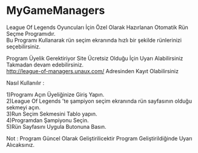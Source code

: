 # MyGameManagers
League Of Legends Oyuncuları İçin Özel Olarak Hazırlanan Otomatik Rün Seçme Programıdır.  
Bu Programı Kullanarak rün seçim ekranında hızlı bir şekilde rünlerinizi seçebilirsiniz.  

Program Üyelik Gerektiriyor Site Ücretsiz Olduğu İçin Uyarı Alabilirsiniz Takmadan devam edebilirsiniz.   
http://league-of-managers.unaux.com/ Adresinden Kayıt Olabilirsiniz           


Nasıl Kullanılır :    

1)Programı Açın Üyeliğinize Giriş Yapın.  
2)League Of Legends 'te şampiyon seçim ekranında rün sayfasının olduğu sekmeyi açın.  
3)Run Seçim Sekmesini Tablo yapın.  
4)Programdan Şampiyonu Seçin.   
5)Rün Sayfasını Uygula Butonuna Basın.
  
  Not : Program Güncel Olarak Geliştirilicektir Program Geliştirildiğinde Uyarı Alıcaksınız.
